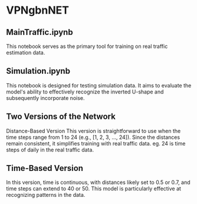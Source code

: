 # VPNgbnNET

## MainTraffic.ipynb 
This notebook serves as the primary tool for training on real traffic estimation data.

## Simulation.ipynb 
This notebook is designed for testing simulation data. It aims to evaluate the model's ability to effectively recognize the inverted U-shape and subsequently incorporate noise.

## Two Versions of the Network
Distance-Based Version
This version is straightforward to use when the time steps range from 1 to 24 (e.g., [1, 2, 3, ..., 24]). Since the distances remain consistent, it simplifies training with real traffic data. 
eg. 24 is time steps of daily in the real traffic data.

## Time-Based Version
In this version, time is continuous, with distances likely set to 0.5 or 0.7, and time steps can extend to 40 or 50. This model is particularly effective at recognizing patterns in the data.


